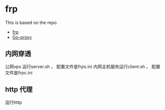 # frp

This is based on the repo

- [frp](https://github.com/fatedier/frp)
- [Go-proxy](https://github.com/elazarl/goproxy)

## 内网穿透

公网vps 运行server.sh ， 配置文件是frps.ini
内网主机服务运行client.sh ， 配置文件是frpc.ini

## http 代理
运行http
